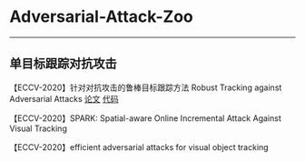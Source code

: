 # Adversarial-Attack-Zoo
***
## 单目标跟踪对抗攻击
【ECCV-2020】针对对抗攻击的鲁棒目标跟踪方法 Robust Tracking against Adversarial Attacks
[论文](https://arxiv.org/abs/2007.09919)
[代码](https://github.com/joshuajss/RTAA)

【ECCV-2020】SPARK: Spatial-aware Online Incremental Attack Against Visual Tracking

【ECCV-2020】efficient adversarial attacks for visual object tracking
